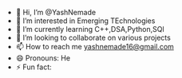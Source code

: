 - 👋 Hi, I’m @YashNemade
- 👀 I’m interested in Emerging TEchnologies
- 🌱 I’m currently learning C++,DSA,Python,SQl
- 💞️ I’m looking to collaborate on various projects
- 📫 How to reach me yashnemade16@gmail.com
- 😄 Pronouns: He
- ⚡ Fun fact: 

<!---
YashNemade-svg/YashNemade-svg is a ✨ special ✨ repository because its `README.md` (this file) appears on your GitHub profile.
You can click the Preview link to take a look at your changes.
--->
